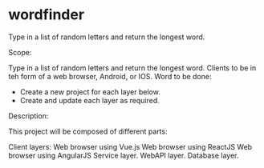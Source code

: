 # wordfinder
Type in a list of random letters and return the longest word.

Scope:

Type in a list of random letters and return the longest word.  Clients to be in teh form of a web browser, Android, or IOS.  Word to be done:

- Create a new project for each layer below.
- Create and update each layer as required.


Description:

This project will be composed of different parts:

Client layers:
Web browser using Vue.js
Web browser using ReactJS
Web browser using AngularJS
Service layer.
WebAPI layer.
Database layer.
